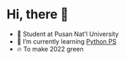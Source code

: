 # Hi, there 👋
- :school:  Student at Pusan Nat'l University
- 🌱  I’m currently learning [Python PS](https://solved.ac/profile/tkdwns26)
- :fire:  To make 2022 green

<!--
**J-1ac/J-1ac** is a ✨ _special_ ✨ repository because its `README.md` (this file) appears on your GitHub profile.

Here are some ideas to get you started:

- 🔭 I’m currently working on ...
- 
- 👯 I’m looking to collaborate on ...
- 🤔 I’m looking for help with ...
- 💬 Ask me about ...
- 📫 How to reach me: ...
- 😄 Pronouns: ...
- ⚡ Fun fact: ...
-->
